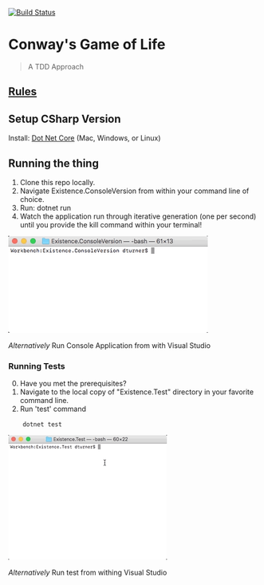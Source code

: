 [![Build Status](https://travis-ci.com/doymturner/GameOfLife.svg?branch=master)](https://travis-ci.com/doymturner/GameOfLife)

# Conway's Game of Life

> A TDD Approach

## [Rules](https://github.com/doymturner/GameOfLife.git)

## Setup CSharp Version

Install: [Dot Net Core](https://www.microsoft.com/net/learn/get-started) (Mac, Windows, or Linux)

## Running the thing

1. Clone this repo locally.
2. Navigate Existence.ConsoleVersion from within your command line of choice.
3. Run: dotnet run
4. Watch the application run through iterative generation (one per second) until you provide the kill command within your terminal!

![Run](Assets/gol-run.gif)

*Alternatively* Run Console Application from with Visual Studio

### Running Tests

0. Have you met the prerequisites?
1. Navigate to the local copy of "Existence.Test" directory in your favorite command line.
2. Run 'test' command

``` shell
    dotnet test
```

![Test](Assets/gol-test.gif)

*Alternatively* Run test from withing Visual Studio
